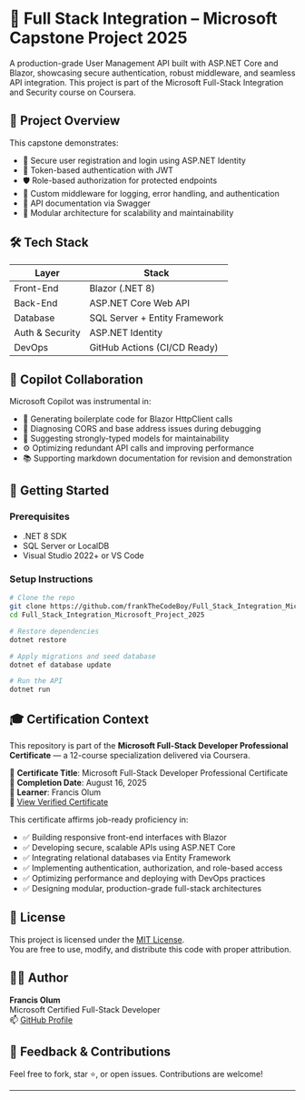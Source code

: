 # 🚀 Full Stack Integration – Microsoft Capstone Project 2025

A production-grade User Management API built with ASP.NET Core and Blazor, showcasing secure authentication, robust middleware, and seamless API integration. This project is part of the Microsoft Full-Stack Integration and Security course on Coursera.

## 📌 Project Overview

This capstone demonstrates:

- 🔐 Secure user registration and login using ASP.NET Identity  
- 🔑 Token-based authentication with JWT  
- 🛡️ Role-based authorization for protected endpoints  
- 🧩 Custom middleware for logging, error handling, and authentication  
- 📄 API documentation via Swagger  
- 🧱 Modular architecture for scalability and maintainability  

## 🛠️ Tech Stack

| Layer            | Stack                          |
|------------------|--------------------------------|
| Front-End        | Blazor (.NET 8)                |
| Back-End         | ASP.NET Core Web API           |
| Database         | SQL Server + Entity Framework  |
| Auth & Security  | ASP.NET Identity               |
| DevOps           | GitHub Actions (CI/CD Ready)   |


## 🧠 Copilot Collaboration

Microsoft Copilot was instrumental in:

- 🔧 Generating boilerplate code for Blazor HttpClient calls
- 🐞 Diagnosing CORS and base address issues during debugging
- 📐 Suggesting strongly-typed models for maintainability
- ⚙️ Optimizing redundant API calls and improving performance
- 📚 Supporting markdown documentation for revision and demonstration

## 🚀 Getting Started

### Prerequisites

- .NET 8 SDK  
- SQL Server or LocalDB  
- Visual Studio 2022+ or VS Code  

### Setup Instructions

```bash
# Clone the repo
git clone https://github.com/frankTheCodeBoy/Full_Stack_Integration_Microsoft_Project_2025.git
cd Full_Stack_Integration_Microsoft_Project_2025

# Restore dependencies
dotnet restore

# Apply migrations and seed database
dotnet ef database update

# Run the API
dotnet run
```

## 🎓 Certification Context

This repository is part of the **Microsoft Full-Stack Developer Professional Certificate** — a 12-course specialization delivered via Coursera.

📜 **Certificate Title**: Microsoft Full-Stack Developer Professional Certificate  
📅 **Completion Date**: August 16, 2025  
👤 **Learner**: Francis Olum  
🔗 [View Verified Certificate](https://coursera.org/verify/professional-cert/PZIW9EU04LNW)

This certificate affirms job-ready proficiency in:

- ✅ Building responsive front-end interfaces with Blazor  
- ✅ Developing secure, scalable APIs using ASP.NET Core  
- ✅ Integrating relational databases via Entity Framework  
- ✅ Implementing authentication, authorization, and role-based access  
- ✅ Optimizing performance and deploying with DevOps practices  
- ✅ Designing modular, production-grade full-stack architectures  

## 📄 License

This project is licensed under the [MIT License](LICENSE).  
You are free to use, modify, and distribute this code with proper attribution.

## 🙋‍♂️ Author

**Francis Olum**  
Microsoft Certified Full-Stack Developer  
📫 [GitHub Profile](https://github.com/frankTheCodeBoy)

## 💬 Feedback & Contributions

Feel free to fork, star ⭐, or open issues. Contributions are welcome!

---







